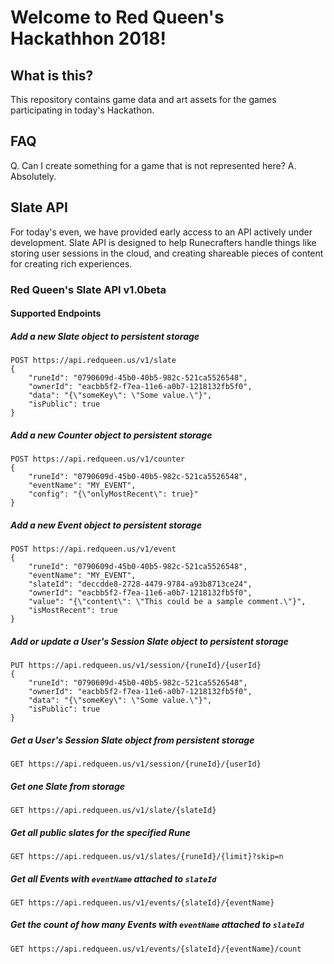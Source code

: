 # Welcome to Red Queen's Hackathhon 2018!

## What is this?

This repository contains game data and art assets for the games participating in today's Hackathon.

## FAQ

Q. Can I create something for a game that is not represented here?
A. Absolutely.


## Slate API

For today's even, we have provided early access to an API actively under development. Slate API is designed to help Runecrafters handle things like storing user sessions in the cloud, and creating shareable pieces of content for creating rich experiences.

### Red Queen's Slate API v1.0beta

#### Supported Endpoints

##### Add a new Slate object to persistent storage

```http
POST https://api.redqueen.us/v1/slate
{
    "runeId": "0790609d-45b0-40b5-982c-521ca5526548",
    "ownerId": "eacbb5f2-f7ea-11e6-a0b7-1218132fb5f0",
    "data": "{\"someKey\": \"Some value.\"}",
    "isPublic": true
}
```

##### Add a new Counter object to persistent storage

```http
POST https://api.redqueen.us/v1/counter
{
    "runeId": "0790609d-45b0-40b5-982c-521ca5526548",
    "eventName": "MY_EVENT",
    "config": "{\"onlyMostRecent\": true}"
}
```

##### Add a new Event object to persistent storage

```http
POST https://api.redqueen.us/v1/event
{
    "runeId": "0790609d-45b0-40b5-982c-521ca5526548",
    "eventName": "MY_EVENT",
    "slateId": "deccdde8-2728-4479-9784-a93b8713ce24",
    "ownerId": "eacbb5f2-f7ea-11e6-a0b7-1218132fb5f0",
    "value": "{\"content\": \"This could be a sample comment.\"}",
    "isMostRecent": true
}
```

##### Add or update a User's Session Slate object to persistent storage

```http
PUT https://api.redqueen.us/v1/session/{runeId}/{userId}
{
    "runeId": "0790609d-45b0-40b5-982c-521ca5526548",
    "ownerId": "eacbb5f2-f7ea-11e6-a0b7-1218132fb5f0",
    "data": "{\"someKey\": \"Some value.\"}",
    "isPublic": true
}
```

##### Get a User's Session Slate object from persistent storage

```http
GET https://api.redqueen.us/v1/session/{runeId}/{userId}
```

##### Get one Slate from storage

```http
GET https://api.redqueen.us/v1/slate/{slateId}
```

##### Get all public slates for the specified Rune

```http
GET https://api.redqueen.us/v1/slates/{runeId}/{limit}?skip=n
```

##### Get all Events with `eventName` attached to `slateId`

```http
GET https://api.redqueen.us/v1/events/{slateId}/{eventName}
```

##### Get the count of how many Events with `eventName` attached to `slateId`

```http
GET https://api.redqueen.us/v1/events/{slateId}/{eventName}/count
```
